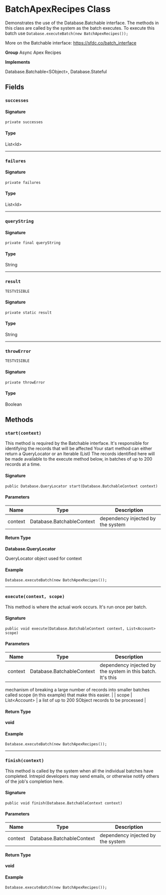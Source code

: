 # BatchApexRecipes Class

Demonstrates the use of the Database.Batchable interface. The 
methods in this class are called by the system as the batch executes. 
To execute this batch use `Database.executeBatch(new BatchApexRecipes());` 
 
More on the Batchable interface: 
https://sfdc.co/batch_interface

**Group** Async Apex Recipes

**Implements**

Database.Batchable&lt;SObject&gt;, 
Database.Stateful

## Fields
### `successes`

#### Signature
```apex
private successes
```

#### Type
List&lt;Id&gt;

---

### `failures`

#### Signature
```apex
private failures
```

#### Type
List&lt;Id&gt;

---

### `queryString`

#### Signature
```apex
private final queryString
```

#### Type
String

---

### `result`

`TESTVISIBLE`

#### Signature
```apex
private static result
```

#### Type
String

---

### `throwError`

`TESTVISIBLE`

#### Signature
```apex
private throwError
```

#### Type
Boolean

## Methods
### `start(context)`

This method is required by the Batchable interface. 
It&#x27;s responsible for identifying the records that will be affected 
Your start method can either return a QueryLocator or an Iterable 
(List) The records identified here will be made available to the 
execute method below, in batches of up to 200 records at a time.

#### Signature
```apex
public Database.QueryLocator start(Database.BatchableContext context)
```

#### Parameters
| Name | Type | Description |
|------|------|-------------|
| context | Database.BatchableContext | dependency injected by the system |

#### Return Type
**Database.QueryLocator**

QueryLocator object used for context

#### Example
```apex
Database.executeBatch(new BatchApexRecipes());
```

---

### `execute(context, scope)`

This method is where the actual work occurs. It&#x27;s run once 
per batch.

#### Signature
```apex
public void execute(Database.BatchableContext context, List<Account> scope)
```

#### Parameters
| Name | Type | Description |
|------|------|-------------|
| context | Database.BatchableContext | dependency injected by the system in this batch. It&#x27;s this 
mechanism of breaking a large number of records into smaller batches 
called scope (in this example) that make this easier. |
| scope | List&lt;Account&gt; | a list of up to 200 SObject records to be processed |

#### Return Type
**void**

#### Example
```apex
Database.executeBatch(new BatchApexRecipes());
```

---

### `finish(context)`

This method is called by the system when all the individual 
batches have completed. Intrepid developers may send emails, or otherwise 
notify others of the job&#x27;s completion here.

#### Signature
```apex
public void finish(Database.BatchableContext context)
```

#### Parameters
| Name | Type | Description |
|------|------|-------------|
| context | Database.BatchableContext | dependency injected by the system |

#### Return Type
**void**

#### Example
```apex
Database.executeBatch(new BatchApexRecipes());
```